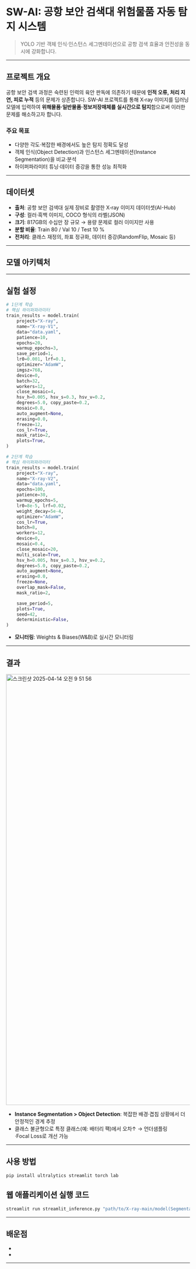 # SW-AI: 공항 보안 검색대 위험물품 자동 탐지 시스템

>
> YOLO 기반 객체 인식·인스턴스 세그멘테이션으로 공항 검색 효율과 안전성을 동시에 강화합니다.

---

## 프로젝트 개요
공항 보안 검색 과정은 숙련된 인력의 육안 판독에 의존하기 때문에 **인적 오류, 처리 지연, 피로 누적** 등의 문제가 상존합니다. SW-AI 프로젝트를 통해 X‑ray 이미지를 딥러닝 모델에 입력하여 **위해물품·일반물품·정보저장매체를 실시간으로 탐지**함으로써 이러한 문제를 해소하고자 합니다.  

### 주요 목표
- 다양한 각도·복잡한 배경에서도 높은 탐지 정확도 달성  
- 객체 인식(Object Detection)과 인스턴스 세그멘테이션(Instance Segmentation)을 비교·분석 
- 하이퍼파라미터 튜닝·데이터 증강을 통한 성능 최적화  

---

## 데이터셋
- **출처**: 공항 보안 검색대 실제 장비로 촬영한 X‑ray 이미지 데이터셋(AI-Hub)  
- **구성**: 컬러·흑백 이미지, COCO 형식의 라벨(JSON)
- **크기**: 817GB의 수십만 장 규모 → 용량 문제로 컬러 이미지만 사용  
- **분할 비율**: Train 80 / Val 10 / Test 10 %  
- **전처리**: 클래스 재정의, 좌표 정규화, 데이터 증강(RandomFlip, Mosaic 등)  

---

## 모델 아키텍처
 

---

## 실험 설정
```python
# 1단계 학습
# 핵심 하이퍼파라미터
train_results = model.train(
    project="X-ray",
    name="X-ray-V1",
    data="data.yaml",
    patience=10,
    epochs=20,
    warmup_epochs=3,
    save_period=1,
    lr0=0.001, lrf=0.1,
    optimizer="AdamW",
    imgsz=768,
    device=0,
    batch=32,
    workers=12,
    close_mosaic=4,
    hsv_h=0.005, hsv_s=0.3, hsv_v=0.2,
    degrees=5.0, copy_paste=0.2,
    mosaic=0.8,
    auto_augment=None,
    erasing=0.0,
    freeze=12,
    cos_lr=True,
    mask_ratio=2,
    plots=True,
)
```

```python
# 2단계 학습
# 핵심 하이퍼파라미터
train_results = model.train(
    project="X-ray",
    name="X-ray-V2",
    data="data.yaml",
    epochs=100,
    patience=30,
    warmup_epochs=5,
    lr0=8e-5, lrf=0.02,
    weight_decay=5e-4,
    optimizer="AdamW",
    cos_lr=True,
    batch=8,
    workers=12,
    device=0,
    mosaic=0.4,
    close_mosaic=20,
    multi_scale=True,
    hsv_h=0.005, hsv_s=0.3, hsv_v=0.2,
    degrees=5.0, copy_paste=0.2,
    auto_augment=None,
    erasing=0.0,
    freeze=None,
    overlap_mask=False,
    mask_ratio=2,

    save_period=5,
    plots=True,
    seed=42,
    deterministic=False,
)
```


- **모니터링**: Weights & Biases(W&B)로 실시간 모니터링  

---

## 결과

<img width="1178" alt="스크린샷 2025-04-14 오전 9 51 56" src="https://github.com/user-attachments/assets/bea7ff8d-c8c8-49aa-89b0-a37e8b5eda7e" />

- **Instance Segmentation > Object Detection**: 복잡한 배경·겹침 상황에서 더 안정적인 경계 추정  
- 클래스 불균형으로 특정 클래스(예: 배터리 팩)에서 오차↑ → 언더샘플링·Focal Loss로 개선 가능  

---

## 사용 방법
`pip install ultralytics streamlit torch lab`


## 웹 애플리케이션 실행 코드
```bash
streamlit run streamlit_inference.py "path/to/X-ray-main/model(Segmentation)/best"
```
---

## 배운점
- 
-  

---
